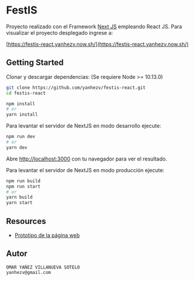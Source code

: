 # FestIS

Proyecto realizado con el Framework [Next JS](https://nextjs.org/) empleando React JS. Para visualizar el proyecto desplegado ingrese a:

[https://festis-react.yanhezv.now.sh/](https://festis-react.yanhezv.now.sh/)


## Getting Started

Clonar y descargar dependencias: (Se requiere Node >= 10.13.0)

```bash
git clone https://github.com/yanhezv/festis-react.git
cd festis-react

npm install
# or
yarn install
```

Para levantar el servidor de NextJS en modo desarrollo ejecute:

```bash
npm run dev
# or
yarn dev
```

Abre [http://localhost:3000](http://localhost:3000) con tu navegador para ver el resultado.


Para levantar el servidor de NextJS en modo producción ejecute:

```bash
npm run build
npm run start
# or
yarn build
yarn start
```

## Resources

- [Prototipo de la página web](https://drive.google.com/file/d/1mzEy-gxVRFT4M__DwsT3YEQpAyWVo3sS/view?usp=sharing)


## Autor
```
OMAR YAÑEZ VILLANUEVA SOTELO
yanhezv@gmail.com
```
